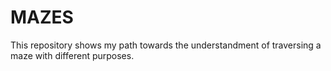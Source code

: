 # MAZES
This repository shows my path towards the understandment of traversing a maze with different purposes.
